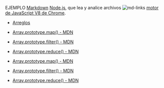 EJEMPLO
[Markdown](https://es.wikipedia.org/wiki/Markdown)
[Node.js](https://nodejs.org/), que lea y analice archivos
![md-links](https://user-images.githubusercontent.com/110297/42118443-b7a5f1f0-7bc8-11e8-96ad-9cc5593715a6.jpg)
[motor de JavaScript V8 de Chrome](https://developers.google.com).

- [Arreglos](https://curriculum.laboratoria.la/es/topics/javascript/04-arrs)

- [Array.prototype.map() - MDN](https://developer.mozilla.org/es/docs/Web/JavaScript/Reference/Global_Objects/Arrq)
- [Array.prototype.filter() - MDN](https://developer.mozilla.org/es/docs/Web/JavaScript/Reference/Global_Objects/Array/fer)
- [Array.prototype.reduce() - MDN](https://developer.mozilla.org/es/docs/Web/JavaScript/Reference/Global_Objects/Array/Ruce)
- [Array.prototype.map() - MDN](https://developer.mozilla.org/es/docs/Web/JavaScript/Reference/Global_Objects/Arrq)
- [Array.prototype.filter() - MDN](https://developer.mozilla.org/es/docs/Web/JavaScript/Reference/Global_Objects/Array/fer)
- [Array.prototype.reduce() - MDN](https://developer.mozilla.org/es/docs/Web/JavaScript/Reference/Global_Objects/Array/Ruce)
